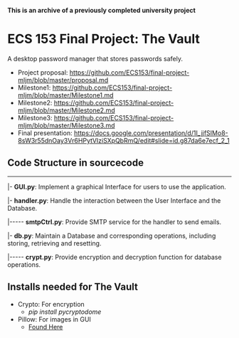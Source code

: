 **This is an archive of a previously completed university project**


# ECS 153 Final Project: The Vault
A desktop password manager that stores passwords safely.

+ Project proposal: https://github.com/ECS153/final-project-mljm/blob/master/proposal.md
+ Milestone1: https://github.com/ECS153/final-project-mljm/blob/master/Milestone1.md
+ Milestone2: https://github.com/ECS153/final-project-mljm/blob/master/Milestone2.md
+ Milestone3: https://github.com/ECS153/final-project-mljm/blob/master/Milestone3.md
+ Final presentation: https://docs.google.com/presentation/d/1I_jjfSIMo8-8sW3r55dnOay3Vr6HPytVIziSXpQbRmQ/edit#slide=id.g87da6e7ecf_2_1

## Code Structure in sourcecode
-------------------------------------
|- **GUI.py**: Implement a graphical Interface for users to use the application.

|- **handler.py**: Handle the interaction between the User Interface and the Database.

|----- **smtpCtrl.py**: Provide SMTP service for the handler to send emails.

|- **db.py**: Maintain a Database and corresponding operations, including storing, retrieving and resetting.

|----- **crypt.py**: Provide encryption and decryption function for database operations.


## Installs needed for The Vault
+ Crypto: For encryption
  + _pip install pycryptodome_
+ Pillow: For images in GUI
  + [Found Here](https://www.lfd.uci.edu/~gohlke/pythonlibs/#pillow)
